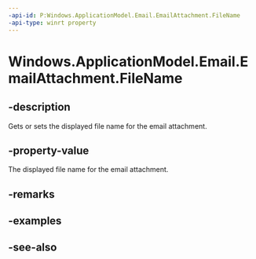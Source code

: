 ```yaml
---
-api-id: P:Windows.ApplicationModel.Email.EmailAttachment.FileName
-api-type: winrt property
---
```


<!-- Property syntax
public string FileName { get;  set; }
-->

# Windows.ApplicationModel.Email.EmailAttachment.FileName

## -description
Gets or sets the displayed file name for the email attachment.

## -property-value
The displayed file name for the email attachment.

## -remarks

## -examples

## -see-also

